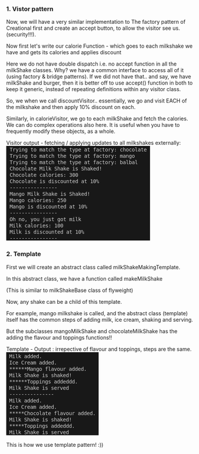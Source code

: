 ### 1. Vistor pattern 

Now, we will have a very similar implementation to The factory pattern of Creational first and create an accept button, to allow the visitor see us. (security!!!).

Now first let's write our calorie Function - which goes to each milkshake we have and gets its calories and applies discount

Here we do not have double dispatch i.e. no accept function in all the milkShake classes. Why? we have a common interface to access all of it (using factory & bridge patterns). If we did not have that.. and say, we have milkShake and burger, then it is better off to use accept() function in both to keep it generic, instead of repeating definitions within any visitor class. 

So, we when we call discountVisitor.. essentially, we go and visit EACH of the milkshake and then apply 10% discount on each. 

Similarly, in calorieVisitor, we go to each milkShake and fetch the calories. We can do complex operations also here. 
It is useful when you have to frequently modify these objects, as a whole. 

Visitor output - fetching / applying updates to all milkshakes externally:
![visitor](image.png)

### 2. Template 

First we will create an abstract class called milkShakeMakingTemplate. 

In this abstract class, we have a function called makeMilkShake

(This is similar to milkShakeBase class of flyweight)

Now, any shake can be a child of this template. 

For example, mango milkshake is called, and the abstract class (template) itself has the common steps of adding milk, ice cream, shaking and serving. 

But the subclasses mangoMilkShake and chocolateMilkShake has the adding the flavour and toppings functions!! 

Template - Output : irrepective of flavour and toppings, steps are the same. 
![template](image-1.png)

This is how we use template pattern! :))